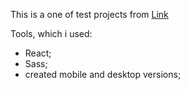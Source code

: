 This is a one of test projects from <a href="https://devchallenges.io/challenges/5ZnOYsSXM24JWnCsNFlt">Link</a>

Tools, which i used:

- React;
- Sass;
- created mobile and desktop versions;
